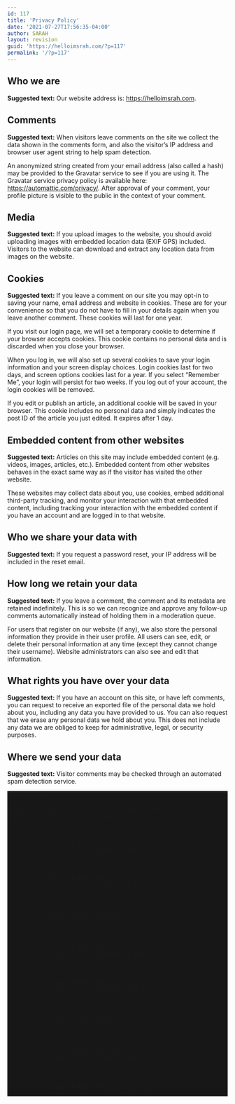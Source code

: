 ```yaml
---
id: 117
title: 'Privacy Policy'
date: '2021-07-27T17:56:35-04:00'
author: SARAH
layout: revision
guid: 'https://helloimsrah.com/?p=117'
permalink: '/?p=117'
---
```


## Who we are

**Suggested text:** Our website address is: https://helloimsrah.com.

## Comments

**Suggested text:** When visitors leave comments on the site we collect the data shown in the comments form, and also the visitor’s IP address and browser user agent string to help spam detection.

An anonymized string created from your email address (also called a hash) may be provided to the Gravatar service to see if you are using it. The Gravatar service privacy policy is available here: https://automattic.com/privacy/. After approval of your comment, your profile picture is visible to the public in the context of your comment.

## Media

**Suggested text:** If you upload images to the website, you should avoid uploading images with embedded location data (EXIF GPS) included. Visitors to the website can download and extract any location data from images on the website.

## Cookies

**Suggested text:** If you leave a comment on our site you may opt-in to saving your name, email address and website in cookies. These are for your convenience so that you do not have to fill in your details again when you leave another comment. These cookies will last for one year.

If you visit our login page, we will set a temporary cookie to determine if your browser accepts cookies. This cookie contains no personal data and is discarded when you close your browser.

When you log in, we will also set up several cookies to save your login information and your screen display choices. Login cookies last for two days, and screen options cookies last for a year. If you select “Remember Me”, your login will persist for two weeks. If you log out of your account, the login cookies will be removed.

If you edit or publish an article, an additional cookie will be saved in your browser. This cookie includes no personal data and simply indicates the post ID of the article you just edited. It expires after 1 day.

## Embedded content from other websites

**Suggested text:** Articles on this site may include embedded content (e.g. videos, images, articles, etc.). Embedded content from other websites behaves in the exact same way as if the visitor has visited the other website.

These websites may collect data about you, use cookies, embed additional third-party tracking, and monitor your interaction with that embedded content, including tracking your interaction with the embedded content if you have an account and are logged in to that website.

## Who we share your data with

**Suggested text:** If you request a password reset, your IP address will be included in the reset email.

## How long we retain your data

**Suggested text:** If you leave a comment, the comment and its metadata are retained indefinitely. This is so we can recognize and approve any follow-up comments automatically instead of holding them in a moderation queue.

For users that register on our website (if any), we also store the personal information they provide in their user profile. All users can see, edit, or delete their personal information at any time (except they cannot change their username). Website administrators can also see and edit that information.

## What rights you have over your data

**Suggested text:** If you have an account on this site, or have left comments, you can request to receive an exported file of the personal data we hold about you, including any data you have provided to us. You can also request that we erase any personal data we hold about you. This does not include any data we are obliged to keep for administrative, legal, or security purposes.

## Where we send your data

**Suggested text:** Visitor comments may be checked through an automated spam detection service.

<div class="wp-block-group alignfull has-background is-layout-flow" style="background-color:#171717"><div class="wp-block-group__inner-container">## Our Work

Lorem ipsum dolor sit amet, consectetur adipiscing elit. Ut elit tellus, luctus eniam varius beatae nec ullamcorper mat.

<figure class="wp-block-gallery columns-4 wp-block-gallery-190 is-layout-flex">- <figure>![](https://helloimsrah.com/wp-content/uploads/2021/07/portfolio8.jpg)</figure>
- <figure>![](https://helloimsrah.com/wp-content/uploads/2021/07/portfolio7.jpg)</figure>
- <figure>![](https://helloimsrah.com/wp-content/uploads/2021/07/portfolio6.jpg)</figure>
- <figure>![](https://helloimsrah.com/wp-content/uploads/2021/07/portfolio5.jpg)</figure>
- <figure>![](https://helloimsrah.com/wp-content/uploads/2021/07/portfolio4.jpg)</figure>
- <figure>![](https://helloimsrah.com/wp-content/uploads/2021/07/portfolio3.jpg)</figure>
- <figure>![](https://helloimsrah.com/wp-content/uploads/2021/07/portfolio2.jpg)</figure>
- <figure>![](https://helloimsrah.com/wp-content/uploads/2021/07/portfolio1.jpg)</figure>

</figure></div></div>
